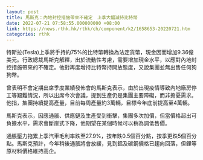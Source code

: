 ```yaml
---
layout: post
title: 馬斯克：內地封控措施帶來不確定　上季大幅減持比特幣
date: 2022-07-21 07:58:55.000000000 +08:00
link: https://news.rthk.hk/rthk/ch/component/k2/1658653-20220721.htm
categories: rthk
---
```


特斯拉(Tesla)上季將手持約75%的比特幣轉換為法定貨幣，現金因而增加9.36億美元。行政總裁馬斯克解釋，出於流動性考慮，需要增加現金水平，以應對內地封控措施帶來的不確定。他對再度增持比特幣持開放態度，又說集團並無出售任何狗狗幣。

曾表明不會定期出席季度業績發佈會的馬斯克表示，由於出現疫情導致內地廠房停工等艱難情況，所以出席今次會議，提到生產仍是集團主要障礙，而非擔憂需求。他指，集團持續提高產量，目前每周產量約3萬輛，目標今年底前提高至4萬輛。

馬斯克表示，因應通脹、供應鏈及生產受到衝擊，集團多次加價，但當價格超出可負擔水平，需求會斷崖式下降，他期望在某個時候可以稍為調低售價。

通脹壓力拖累上季汽車毛利率跌至27.9%，按年跌0.5個百分點，按季更跌5個百分點。馬斯克預計，今年稍後通脹將會放緩，見到鋁及碳鋼價格已趨向回落，但鋰等原材料價格維持高企。
